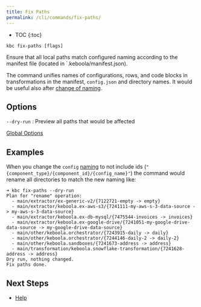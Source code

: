 ```yaml
---
title: Fix Paths
permalink: /cli/commands/fix-paths/
---
```


* TOC
{:toc}

```
kbc fix-paths [flags]
```

Ensure that all local paths match configured naming according to the manifest file (located in `.keboola/manifest.json).

The command unifies names of configurations, rows, and code blocks in transformations in the manifest, `config.json` 
and directory names. It would be useful also after [change of naming](/cli/configuration/#naming). 

## Options

`--dry-run`
: Preview all paths that would be affected

[Global Options](/cli/commands/#global-options)

## Examples

When you change the `config` [naming](/cli/configuration/#naming) to not include ids
(`"{component_type}/{component_id}/{config_name}"`) the command would rename all directories to match the new naming 
like:

```
➜ kbc fix-paths --dry-run
Plan for "rename" operation:
  - main/extractor/ex-generic-v2/{7122721-empty -> empty}
  - main/extractor/keboola.ex-aws-s3/{7241111-my-aws-s-3-data-source -> my-aws-s-3-data-source}
  - main/extractor/keboola.ex-db-mysql/{7475544-invoices -> invoices}
  - main/extractor/keboola.ex-google-drive/{7241051-my-google-drive-data-source -> my-google-drive-data-source}
  - main/other/keboola.orchestrator/{7243915-daily -> daily}
  - main/other/keboola.orchestrator/{7244146-daily-2 -> daily-2}
  - main/other/keboola.sandboxes/{7241673-address -> address}
  - main/transformation/keboola.snowflake-transformation/{7241628-address -> address}
Dry run, nothing changed.
Fix paths done.
```

## Next Steps

- [Help](/cli/commands/help/)
